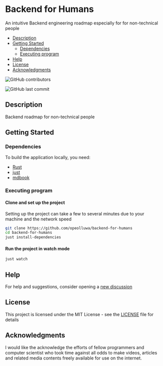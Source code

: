# Backend for Humans

An intuitive Backend engineering roadmap especially for for non-technical people

- [Description](#description)
- [Getting Started](#getting-started)
  - [Dependencies](#dependencies)
  - [Executing program](#executing-program)
- [Help](#help)
- [License](#license)
- [Acknowledgments](#acknowledgments)



![GitHub contributors](https://img.shields.io/github/contributors/opeolluwa/backend-for-humans)

![GitHub last commit](https://img.shields.io/github/last-commit/opeolluwa/backend-for-humans)


## Description

Backend roadmap for non-technical people

## Getting Started

### Dependencies

To build the application locally, you need:

- [Rust](https://rust-lang.org)
- [just](https://just.systems)
- [mdbook](https://rust-lang.github.io/mdBook/)

### Executing program

#### Clone and set up the project

Setting up the project can take a few to several minutes due to your machine and
the network speed

```sh
git clone https://github.com/opeolluwa/backend-for-humans 
cd backend-for-humans
just install-dependencies
```

#### Run the project in watch mode

```sh
just watch
```

## Help

For help and suggestions, consider opening a
[new discussion](https://github.com/opeolluwa/backend-for-humans)

## License

This project is licensed under the MIT License - see the [LICENSE](./LICENSE)
file for details

## Acknowledgments

I would like the acknowledge the efforts of fellow programmers and computer
scientist who took time against all odds to make videos, articles and related
media contents freely available for use on the internet.
